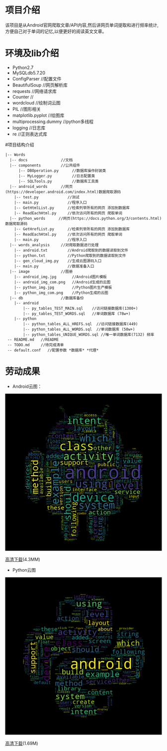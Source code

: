 # 项目介绍
该项目是从Android官网爬取文章/API内容,然后讲网页单词提取和进行频率统计,
方便自己对于单词的记忆,以便更好的阅读英文文章。

# 环境及lib介绍
* Python2.7
* MySQLdb5.7.20
* ConfigParser    //配置文件
* BeautifulSoup   //网页解析库
* requests   //网络请求库
* Counter   //
* wordcloud  //绘制词云图
* PIL  //图形相关
* matplotlib.pyplot  //绘图库
* multiprocessing.dummy   //python多线程
* logging   //日志库
* re   //正则表达式库

#项目结构介绍
```
|-- Words
  |-- docs               //文档
  |-- components         //公共组件
      |-- DBOperation.py      //数据库操作封装类
      |-- MyLogger.py         //日志配置类
      |-- SQLTools.py         //数据库工具类
  |-- android_words      //网页(https://developer.android.com/index.html)数据爬取源码
    |-- test.py             //测试
    |-- main.py             //程序入口
    |-- GetHtmlList.py      //检索列举所有的网页 添加到数据库
    |-- ReadEachHtml.py     //依次访问所有的网页 爬取单词
  |-- python_words      //网页(https://docs.python.org/3/contents.html)数据爬取源码
  	|-- GetHrefList.py      //检索列举所有的网页 添加到数据库
  	|-- ReadEachHtml.py     //依次访问所有的网页 爬取单词
  	|-- main.py             //程序入口
  |-- words_analysis     //对爬取数据进行处理
  	|-- android.txt         //Android爬取到的数据读取到文件
  	|-- python.txt          //Python爬取到的数据读取到文件
  	|-- gen_cloud_img.py    //生成云图源码入口
  	|-- main.py             //数据准备入口
  |-- image              //图册
  	|-- android_img.jpg       //Android图片模板
  	|-- android_img_com.png   //Android生成的云图
  	|-- python_img.jpg        //Python图片生产模板
  	|-- python_img_com.png    //Python生成的云图
  |-- db                 //数据库备份
  	|-- android
  		|-- py_tables_TEST_MAIN.sql    //访问链接数据库(1300+)
  		|-- py_tables_TEST_WORDS.sql   //单词数据库 (78w+)
  	|-- python
  		|-- python_tables_ALL_HREFS.sql  //访问链接数据库(449)
  		|-- python_tables_ALL_WORDS.sql  //单词数据库 (50w+)
  		|-- python_tables_UNIQUE_WORDS.sql //唯一单词数据库(7132) 频率
 -- README.md   //README
 -- TODO.md     //待完成清单
 -- default.conf   //配置参数 *数据库* *代理*
```

# 劳动成果

* Android云图：

![android](https://raw.githubusercontent.com/heooos/Words/master/image/android_img_com_s2.png)

[高清下载](https://github.com/heooos/Words/blob/master/image/android_img_com.png)(4.3MM)

* Python云图

![python](https://raw.githubusercontent.com/heooos/Words/master/image/python_img_com_s2.png)

[高清下载](https://github.com/heooos/Words/blob/master/image/python_img_com.png)(1.69M)